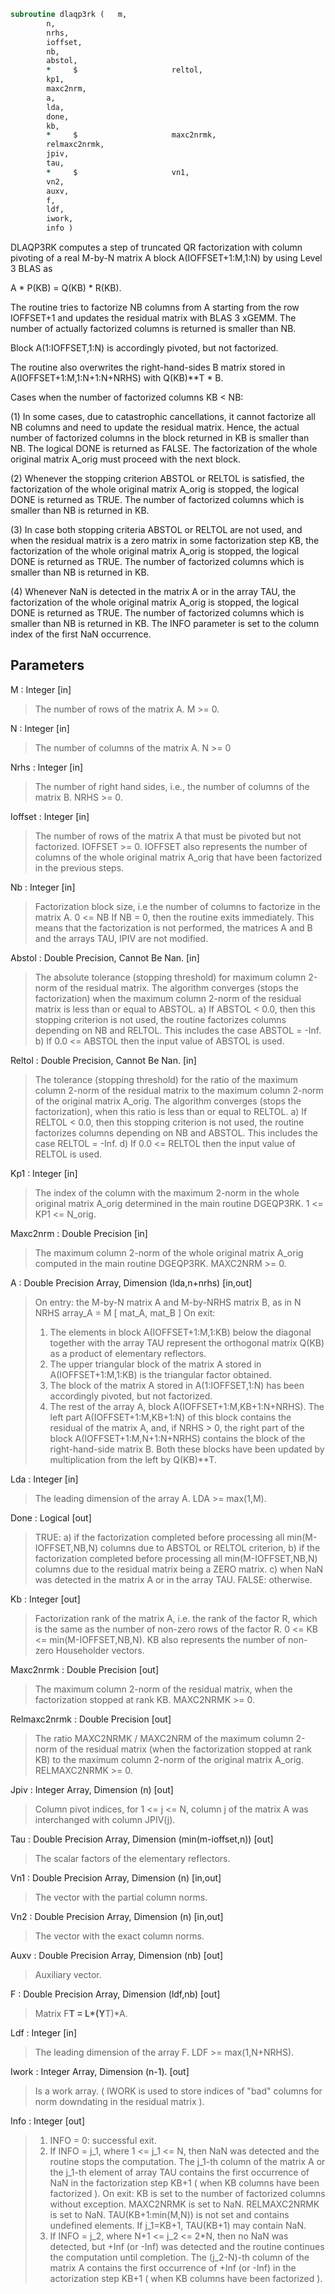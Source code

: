 ```fortran
subroutine dlaqp3rk	(	m,
		n,
		nrhs,
		ioffset,
		nb,
		abstol,
		*     $                     reltol,
		kp1,
		maxc2nrm,
		a,
		lda,
		done,
		kb,
		*     $                     maxc2nrmk,
		relmaxc2nrmk,
		jpiv,
		tau,
		*     $                     vn1,
		vn2,
		auxv,
		f,
		ldf,
		iwork,
		info )
```

 DLAQP3RK computes a step of truncated QR factorization with column
 pivoting of a real M-by-N matrix A block A(IOFFSET+1:M,1:N)
 by using Level 3 BLAS as

   A * P(KB) = Q(KB) * R(KB).

 The routine tries to factorize NB columns from A starting from
 the row IOFFSET+1 and updates the residual matrix with BLAS 3
 xGEMM. The number of actually factorized columns is returned
 is smaller than NB.

 Block A(1:IOFFSET,1:N) is accordingly pivoted, but not factorized.

 The routine also overwrites the right-hand-sides B matrix stored
 in A(IOFFSET+1:M,1:N+1:N+NRHS) with Q(KB)**T * B.

 Cases when the number of factorized columns KB < NB:

 (1) In some cases, due to catastrophic cancellations, it cannot
 factorize all NB columns and need to update the residual matrix.
 Hence, the actual number of factorized columns in the block returned
 in KB is smaller than NB. The logical DONE is returned as FALSE.
 The factorization of the whole original matrix A_orig must proceed
 with the next block.

 (2) Whenever the stopping criterion ABSTOL or RELTOL is satisfied,
 the factorization of the whole original matrix A_orig is stopped,
 the logical DONE is returned as TRUE. The number of factorized
 columns which is smaller than NB is returned in KB.

 (3) In case both stopping criteria ABSTOL or RELTOL are not used,
 and when the residual matrix is a zero matrix in some factorization
 step KB, the factorization of the whole original matrix A_orig is
 stopped, the logical DONE is returned as TRUE. The number of
 factorized columns which is smaller than NB is returned in KB.

 (4) Whenever NaN is detected in the matrix A or in the array TAU,
 the factorization of the whole original matrix A_orig is stopped,
 the logical DONE is returned as TRUE. The number of factorized
 columns which is smaller than NB is returned in KB. The INFO
 parameter is set to the column index of the first NaN occurrence.


## Parameters
M : Integer [in]
> The number of rows of the matrix A. M >= 0.

N : Integer [in]
> The number of columns of the matrix A. N >= 0

Nrhs : Integer [in]
> The number of right hand sides, i.e., the number of
> columns of the matrix B. NRHS >= 0.

Ioffset : Integer [in]
> The number of rows of the matrix A that must be pivoted
> but not factorized. IOFFSET >= 0.
> IOFFSET also represents the number of columns of the whole
> original matrix A_orig that have been factorized
> in the previous steps.

Nb : Integer [in]
> Factorization block size, i.e the number of columns
> to factorize in the matrix A. 0 <= NB
> If NB = 0, then the routine exits immediately.
> This means that the factorization is not performed,
> the matrices A and B and the arrays TAU, IPIV
> are not modified.

Abstol : Double Precision, Cannot Be Nan. [in]
> The absolute tolerance (stopping threshold) for
> maximum column 2-norm of the residual matrix.
> The algorithm converges (stops the factorization) when
> the maximum column 2-norm of the residual matrix
> is less than or equal to ABSTOL.
> a) If ABSTOL < 0.0, then this stopping criterion is not
> used, the routine factorizes columns depending
> on NB and RELTOL.
> This includes the case ABSTOL = -Inf.
> b) If 0.0 <= ABSTOL then the input value
> of ABSTOL is used.

Reltol : Double Precision, Cannot Be Nan. [in]
> The tolerance (stopping threshold) for the ratio of the
> maximum column 2-norm of the residual matrix to the maximum
> column 2-norm of the original matrix A_orig. The algorithm
> converges (stops the factorization), when this ratio is
> less than or equal to RELTOL.
> a) If RELTOL < 0.0, then this stopping criterion is not
> used, the routine factorizes columns depending
> on NB and ABSTOL.
> This includes the case RELTOL = -Inf.
> d) If 0.0 <= RELTOL then the input value of RELTOL
> is used.

Kp1 : Integer [in]
> The index of the column with the maximum 2-norm in
> the whole original matrix A_orig determined in the
> main routine DGEQP3RK. 1 <= KP1 <= N_orig.

Maxc2nrm : Double Precision [in]
> The maximum column 2-norm of the whole original
> matrix A_orig computed in the main routine DGEQP3RK.
> MAXC2NRM >= 0.

A : Double Precision Array, Dimension (lda,n+nrhs) [in,out]
> On entry:
> the M-by-N matrix A and M-by-NRHS matrix B, as in
> N     NRHS
> array_A   =   M  [ mat_A, mat_B ]
> On exit:
> 1. The elements in block A(IOFFSET+1:M,1:KB) below
> the diagonal together with the array TAU represent
> the orthogonal matrix Q(KB) as a product of elementary
> reflectors.
> 2. The upper triangular block of the matrix A stored
> in A(IOFFSET+1:M,1:KB) is the triangular factor obtained.
> 3. The block of the matrix A stored in A(1:IOFFSET,1:N)
> has been accordingly pivoted, but not factorized.
> 4. The rest of the array A, block A(IOFFSET+1:M,KB+1:N+NRHS).
> The left part A(IOFFSET+1:M,KB+1:N) of this block
> contains the residual of the matrix A, and,
> if NRHS > 0, the right part of the block
> A(IOFFSET+1:M,N+1:N+NRHS) contains the block of
> the right-hand-side matrix B. Both these blocks have been
> updated by multiplication from the left by Q(KB)**T.

Lda : Integer [in]
> The leading dimension of the array A. LDA >= max(1,M).

Done : Logical [out]
> TRUE: a) if the factorization completed before processing
> all min(M-IOFFSET,NB,N) columns due to ABSTOL
> or RELTOL criterion,
> b) if the factorization completed before processing
> all min(M-IOFFSET,NB,N) columns due to the
> residual matrix being a ZERO matrix.
> c) when NaN was detected in the matrix A
> or in the array TAU.
> FALSE: otherwise.

Kb : Integer [out]
> Factorization rank of the matrix A, i.e. the rank of
> the factor R, which is the same as the number of non-zero
> rows of the factor R.  0 <= KB <= min(M-IOFFSET,NB,N).
> KB also represents the number of non-zero Householder
> vectors.

Maxc2nrmk : Double Precision [out]
> The maximum column 2-norm of the residual matrix,
> when the factorization stopped at rank KB. MAXC2NRMK >= 0.

Relmaxc2nrmk : Double Precision [out]
> The ratio MAXC2NRMK / MAXC2NRM of the maximum column
> 2-norm of the residual matrix (when the factorization
> stopped at rank KB) to the maximum column 2-norm of the
> original matrix A_orig. RELMAXC2NRMK >= 0.

Jpiv : Integer Array, Dimension (n) [out]
> Column pivot indices, for 1 <= j <= N, column j
> of the matrix A was interchanged with column JPIV(j).

Tau : Double Precision Array, Dimension (min(m-ioffset,n)) [out]
> The scalar factors of the elementary reflectors.

Vn1 : Double Precision Array, Dimension (n) [in,out]
> The vector with the partial column norms.

Vn2 : Double Precision Array, Dimension (n) [in,out]
> The vector with the exact column norms.

Auxv : Double Precision Array, Dimension (nb) [out]
> Auxiliary vector.

F : Double Precision Array, Dimension (ldf,nb) [out]
> Matrix F**T = L*(Y**T)*A.

Ldf : Integer [in]
> The leading dimension of the array F. LDF >= max(1,N+NRHS).

Iwork : Integer Array, Dimension (n-1). [out]
> Is a work array. ( IWORK is used to store indices
> of "bad" columns for norm downdating in the residual
> matrix ).

Info : Integer [out]
> 1) INFO = 0: successful exit.
> 2) If INFO = j_1, where 1 <= j_1 <= N, then NaN was
> detected and the routine stops the computation.
> The j_1-th column of the matrix A or the j_1-th
> element of array TAU contains the first occurrence
> of NaN in the factorization step KB+1 ( when KB columns
> have been factorized ).
> On exit:
> KB                  is set to the number of
> factorized columns without
> exception.
> MAXC2NRMK           is set to NaN.
> RELMAXC2NRMK        is set to NaN.
> TAU(KB+1:min(M,N))     is not set and contains undefined
> elements. If j_1=KB+1, TAU(KB+1)
> may contain NaN.
> 3) If INFO = j_2, where N+1 <= j_2 <= 2*N, then no NaN
> was detected, but +Inf (or -Inf) was detected and
> the routine continues the computation until completion.
> The (j_2-N)-th column of the matrix A contains the first
> occurrence of +Inf (or -Inf) in the actorization
> step KB+1 ( when KB columns have been factorized ).

